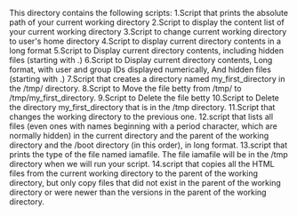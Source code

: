 This directory contains the following scripts:
1.Script that prints the absolute path of your current working directory
2.Script to display the content list of your current working directory
3.Script to change current working directory to user's home directory
4.Script to display current directory contents in a long format
5.Script to Display current directory contents, including hidden files (starting with .)
6.Script to Display current directory contents, Long format, with user and group IDs displayed numerically, And hidden files (starting with .)
7.Script that creates a directory named my_first_directory in the /tmp/ directory. 
8.Script to Move the file betty from /tmp/ to /tmp/my_first_directory.
9.Script to Delete the file betty
10.Script to Delete the directory my_first_directory that is in the /tmp directory.
11.Script that changes the working directory to the previous one.
12.script that lists all files (even ones with names beginning with a period character, which are normally hidden) in the current directory and the parent of the working directory and the /boot directory (in this order), in long format.
13.script that prints the type of the file named iamafile. The file iamafile will be in the /tmp directory when we will run your script.
14.script that copies all the HTML files from the current working directory to the parent of the working directory, but only copy files that did not exist in the parent of the working directory or were newer than the versions in the parent of the working directory.
